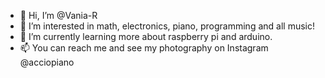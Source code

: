 - 👋 Hi, I’m @Vania-R
- 👀 I’m interested in math, electronics, piano, programming and all music!
- 🌱 I’m currently learning more about raspberry pi and arduino.
- 📫 You can reach me and see my photography on Instagram @acciopiano

<!---
Vania-R/Vania-R is a ✨ special ✨ repository because its `README.md` (this file) appears on your GitHub profile.
You can click the Preview link to take a look at your changes.
--->
